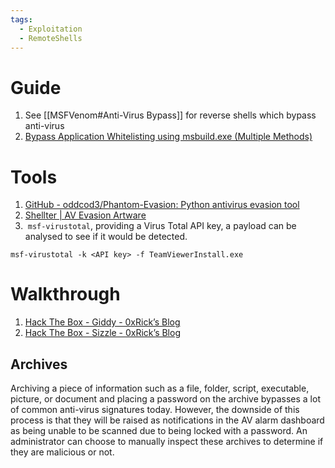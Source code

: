 ```yaml
---
tags:
  - Exploitation
  - RemoteShells
---
```

# Guide

1. See [[MSFVenom#Anti-Virus Bypass]] for reverse shells which bypass anti-virus
2. [Bypass Application Whitelisting using msbuild.exe (Multiple Methods)](https://www.linkedin.com/pulse/bypass-application-whitelisting-using-msbuildexe-multiple-aarti-singh)

# Tools

1. [GitHub - oddcod3/Phantom-Evasion: Python antivirus evasion tool](https://github.com/oddcod3/Phantom-Evasion)
2. [Shellter | AV Evasion Artware](https://www.shellterproject.com/)
3.  `msf-virustotal`, providing a Virus Total API key, a payload can be analysed to see if it would be detected.

```shell-session
msf-virustotal -k <API key> -f TeamViewerInstall.exe
```

# Walkthrough

1. [Hack The Box - Giddy - 0xRick’s Blog](https://0xrick.github.io/hack-the-box/giddy/)
2. [Hack The Box - Sizzle - 0xRick’s Blog](https://0xrick.github.io/hack-the-box/sizzle/) 
## Archives

Archiving a piece of information such as a file, folder, script, executable, picture, or document and placing a password on the archive bypasses a lot of common anti-virus signatures today. However, the downside of this process is that they will be raised as notifications in the AV alarm dashboard as being unable to be scanned due to being locked with a password. An administrator can choose to manually inspect these archives to determine if they are malicious or not.